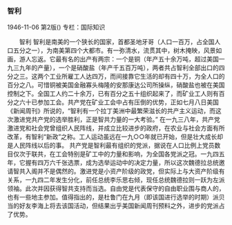 ### 智利

1946-11-06
第2版()
专栏：国际知识

　　智利
    智利是南美的一个狭长的国家，首都圣地牙哥（人口一百万，占全国人口五分之一），为南美第四个大都市。有一弥清水，流贯其中，树木掩映，风景如画，游人忘返。它最有名的出产有两宗：一个是铜（年产五十余万吨，超过美国一九三九年的产量），一个是硝酸盐（年产千五百万吨），两者共占智利全部出口的四分之三。这两个工业所雇工人达四万，而间接靠它生活的却有四十万，为全人口的百分之八。可惜铜被美国金融寡头梅隆的安那康达公司所操纵，硝酸盐也被在美国控制之下。全国工人约二十余万，已有百分之五十组织起来了，而矿业工人则有百分之六十已参加工会。共产党在矿业工会中占有压倒的优势，正如七月八日美国《新闻周刊》所说的，“智利有一个拉丁美洲中最繁荣滋长的共产主义运动，而这次激进党共产党的选举胜利，正是智共力量的一大考验。”
    在一九三八年，共产党激进党和社会党曾组织人民阵线，并成立比较进步的政府，在农业与社会方面有所改革，有智利“新政”之称。工人运动虽远在一九○○年就已开始，但是壮大成长却是人民阵线以后的事。
    共产党是智利最有组织的党派，据说在人口比例上党员数目仅次于联共，在工会特别是矿工中的力量和影响，为全国各党派之冠。一九四五年，它握有四万六千张选票，成为选举运动中的决定力量，所以这次魏德拉总统邀请智共入阁并不是偶然的。激进党是小资产阶级的政党，但实际上与大资产阶级有关系，一九四二年发生分化，前任总统李乐思右倾，现任总统魏德拉则一跃为左派领袖。此次并因获得智共支持而当选。自由党是代表保守的自由职业围与商人的，也有一些地主参加。值得指出的，是杜鲁门在九月（即该国进行选举的时期）派贝当的好友李海上将去该国活动，但结果出乎美国新闻周刊预料之外，进步的党派占了优势。
